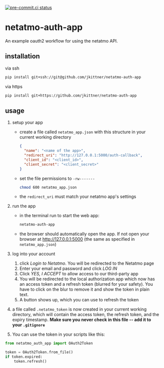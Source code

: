 [![pre-commit.ci status](https://results.pre-commit.ci/badge/github/jkittner/netatmo-auth-app/main.svg)](https://results.pre-commit.ci/latest/github/jkittner/netatmo-auth-app/main)

# netatmo-auth-app

An example oauth2 workflow for using the netatmo API.

## installation

via ssh

```bash
pip install git+ssh://git@github.com/jkittner/netatmo-auth-app
```

via https

```bash
pip install git+https://github.com/jkittner/netatmo-auth-app
```

## usage

1.  setup your app
    - create a file called `netatmo_app.json` with this structure in your current
      working directory
      ```json
      {
        "name": "<name of the app>",
        "redirect_uri": "http://127.0.0.1:5000/auth-callback",
        "client_id": "<client_id>",
        "client_secret": "<client_secret>"
      }
      ```
    - set the file permissions to `-rw-------`
      ```bash
      chmod 600 netatmo_app.json
      ```
    - the `redirect_uri` must match your netatmo app's settings
1.  run the app
    - in the terminal run to start the web app:
      ```bash
      netatmo-auth-app
      ```
    - the browser should automatically open the app. If not open your browser at
      http://127.0.0.1:5000 (the same as specified in `netatmo_app.json`)
1.  log into your account

    1. click _Login to Netatmo_. You will be redirected to the Netatmo page
    1. Enter your email and password and click _LOG IN_
    1. Click _YES, I ACCEPT_ to allow access to our third-party app
    1. You will be redirected to the local authorization app which now has an access
       token and a refresh token (blurred for your safety). You have to click on the
       blur to remove it and show the token in plain text.
    1. A button shows up, which you can use to refresh the token

1.  a file called `.netatmo_token` is now created in your current working directory,
    which will contain the access token, the refresh token, and the expiry timestamp.
    **Make sure you never check in this file -- add it to your `.gitignore`**

1.  You can use the token in your scripts like this:

```python
from netatmo_auth_app import OAuth2Token

token = OAuth2Token.from_file()
if token.expired:
    token.refresh()
```
